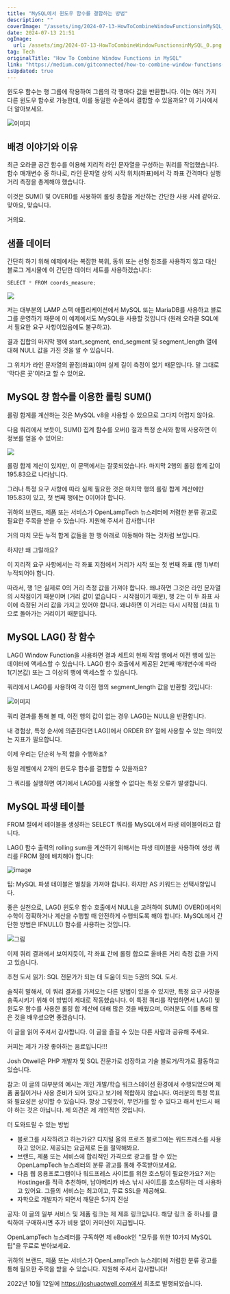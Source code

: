```yaml
---
title: "MySQL에서 윈도우 함수를 결합하는 방법"
description: ""
coverImage: "/assets/img/2024-07-13-HowToCombineWindowFunctionsinMySQL_0.png"
date: 2024-07-13 21:51
ogImage: 
  url: /assets/img/2024-07-13-HowToCombineWindowFunctionsinMySQL_0.png
tag: Tech
originalTitle: "How To Combine Window Functions in MySQL"
link: "https://medium.com/gitconnected/how-to-combine-window-functions-in-mysql-c4efa608b282"
isUpdated: true
---
```





윈도우 함수는 행 그룹에 작용하여 그룹의 각 행마다 값을 반환합니다. 이는 여러 가지 다른 윈도우 함수로 가능한데, 이를 동일한 수준에서 결합할 수 있을까요? 이 기사에서 더 알아보세요.

![이미지](/assets/img/2024-07-13-HowToCombineWindowFunctionsinMySQL_0.png)

## 배경 이야기와 이유

최근 오라클 공간 함수를 이용해 지리적 라인 문자열을 구성하는 쿼리를 작업했습니다. 함수 매개변수 중 하나로, 라인 문자열 상의 시작 위치(좌표)에서 각 좌표 간격마다 실행 거리 측정을 총계해야 했습니다.

<div class="content-ad"></div>

이것은 SUM() 및 OVER()를 사용하여 롤링 총합을 계산하는 간단한 사용 사례 같아요. 맞아요, 맞습니다.

거의요.

## 샘플 데이터

간단히 하기 위해 예제에서는 복잡한 북위, 동위 또는 선형 참조를 사용하지 않고 대신 블로그 게시물에 이 간단한 데이터 세트를 사용하겠습니다:

<div class="content-ad"></div>

```js
SELECT * FROM coords_measure;
```

<img src="/assets/img/2024-07-13-HowToCombineWindowFunctionsinMySQL_1.png" />

저는 대부분의 LAMP 스택 애플리케이션에서 MySQL 또는 MariaDB를 사용하고 블로그를 운영하기 때문에 이 예제에서도 MySQL을 사용할 것입니다 (원래 오라클 SQL에서 필요한 요구 사항이었음에도 불구하고).

결과 집합의 마지막 행에 start_segment, end_segment 및 segment_length 열에 대해 NULL 값을 가진 것을 알 수 있습니다.

<div class="content-ad"></div>

그 위치가 라인 문자열의 끝점(좌표)이며 실제 길이 측정이 없기 때문입니다. 말 그대로 '막다른 곳'이라고 할 수 있어요.

## MySQL 창 함수를 이용한 롤링 SUM()

롤링 합계를 계산하는 것은 MySQL v8을 사용할 수 있으므로 그다지 어렵지 않아요.

다음 쿼리에서 보듯이, SUM() 집계 함수를 오버() 절과 특정 순서와 함께 사용하면 이 정보를 얻을 수 있어요:

<div class="content-ad"></div>


<img src="/assets/img/2024-07-13-HowToCombineWindowFunctionsinMySQL_2.png" />

롤링 합계 계산이 있지만, 이 문맥에서는 잘못되었습니다. 마지막 2행의 롤링 합계 값이 195.83으로 나타납니다.

그러나 특정 요구 사항에 따라 실제 필요한 것은 마지막 행의 롤링 합계 계산에만 195.83이 있고, 첫 번째 행에는 0이어야 합니다.

귀하의 브랜드, 제품 또는 서비스가 OpenLampTech 뉴스레터에 저렴한 분류 광고로 필요한 주목을 받을 수 있습니다. 지원해 주셔서 감사합니다!


<div class="content-ad"></div>

거의 마치 모든 누적 합계 값들을 한 행 아래로 이동해야 하는 것처럼 보입니다.

하지만 왜 그럴까요?

이 지리적 요구 사항에서는 각 좌표 지점에서 거리가 시작 또는 첫 번째 좌표 (행 1)부터 누적되어야 합니다.

따라서, 행 1은 실제로 0의 거리 측정 값을 가져야 합니다. 왜냐하면 그것은 라인 문자열의 시작점이기 때문이며 (거리 값이 없습니다 - 시작점이기 때문), 행 2는 이 두 좌표 사이에 측정된 거리 값을 가지고 있어야 합니다. 왜냐하면 이 거리는 다시 시작점 (좌표 1)으로 돌아가는 거리이기 때문입니다.

<div class="content-ad"></div>

## MySQL LAG() 창 함수

LAG() Window Function을 사용하면 결과 세트의 현재 작업 행에서 이전 행에 있는 데이터에 액세스할 수 있습니다. LAG() 함수 호출에서 제공된 2번째 매개변수에 따라 1(기본값) 또는 그 이상의 행에 액세스할 수 있습니다.

쿼리에서 LAG()를 사용하여 각 이전 행의 segment_length 값을 반환할 것입니다:

![이미지](/assets/img/2024-07-13-HowToCombineWindowFunctionsinMySQL_3.png)

<div class="content-ad"></div>

쿼리 결과를 통해 볼 때, 이전 행의 값이 없는 경우 LAG()는 NULL을 반환합니다.

내 경험상, 특정 순서에 의존한다면 LAG()에서 ORDER BY 절에 사용할 수 있는 의미있는 지표가 필요합니다.

이제 우리는 단순히 누적 합을 수행하죠?

동일 레벨에서 2개의 윈도우 함수를 결합할 수 있을까요?

<div class="content-ad"></div>

그 쿼리를 실행하면 여기에서 LAG()를 사용할 수 없다는 특정 오류가 발생합니다.

## MySQL 파생 테이블

FROM 절에서 테이블을 생성하는 SELECT 쿼리를 MySQL에서 파생 테이블이라고 합니다.

<div class="content-ad"></div>

LAG() 함수 출력의 rolling sum을 계산하기 위해서는 파생 테이블을 사용하여 생성 쿼리를 FROM 절에 배치해야 합니다:

![image](/assets/img/2024-07-13-HowToCombineWindowFunctionsinMySQL_4.png)

팁: MySQL 파생 테이블은 별칭을 가져야 합니다. 하지만 AS 키워드는 선택사항입니다.

좋은 실천으로, LAG() 윈도우 함수 호출에서 NULL을 고려하여 SUM() OVER()에서의 수학이 정확하거나 계산을 수행할 때 안전하게 수행되도록 해야 합니다. MySQL에서 간단한 방법은 IFNULL() 함수를 사용하는 것입니다.

<div class="content-ad"></div>

![그림](/assets/img/2024-07-13-HowToCombineWindowFunctionsinMySQL_5.png)

이제 쿼리 결과에서 보여지듯이, 각 좌표 간에 롤링 합으로 올바른 거리 측정 값을 가지고 있습니다.

추천 도서 읽기: SQL 전문가가 되는 데 도움이 되는 5권의 SQL 도서.

솔직히 말해서, 이 쿼리 결과를 가져오는 다른 방법이 있을 수 있지만, 특정 요구 사항을 충족시키기 위해 이 방법이 제대로 작동했습니다. 이 특정 쿼리를 작업하면서 LAG() 및 윈도우 함수를 사용한 롤링 합 계산에 대해 많은 것을 배웠으며, 여러분도 이를 통해 많은 것을 배우셨으면 좋겠습니다.

<div class="content-ad"></div>

이 글을 읽어 주셔서 감사합니다. 이 글을 즐길 수 있는 다른 사람과 공유해 주세요.

커피는 제가 가장 좋아하는 음료입니다!!!

Josh Otwell은 PHP 개발자 및 SQL 전문가로 성장하고 기술 블로거/작가로 활동하고 있습니다.

참고: 이 글의 대부분의 예시는 개인 개발/학습 워크스테이션 환경에서 수행되었으며 제품 품질이거나 사용 준비가 되어 있다고 보기에 적합하지 않습니다. 여러분의 특정 목표와 필요성은 상이할 수 있습니다. 항상 그렇듯이, 무언가를 할 수 있다고 해서 반드시 해야 하는 것은 아닙니다. 제 의견은 제 개인적인 것입니다.

<div class="content-ad"></div>

더 도와드릴 수 있는 방법

- 블로그를 시작하려고 하는가요? 디지털 올의 프로즈 블로그에는 워드프레스를 사용하고 있어요. 제공되는 요금제로 돈을 절약해봐요.
- 브랜드, 제품 또는 서비스에 합리적인 가격으로 광고를 할 수 있는 OpenLampTech 뉴스레터의 분류 광고를 통해 주목받아보세요.
- 다음 웹 응용프로그램이나 워드프레스 사이트를 위한 호스팅이 필요한가요? 저는 Hostinger를 적극 추천하며, 남아메리카 바스 낚시 사이트를 호스팅하는 데 사용하고 있어요. 그들의 서비스는 최고이고, 무료 SSL을 제공해요.
- 자학으로 개발자가 되면서 깨달은 5가지 진실

공지: 이 글의 일부 서비스 및 제품 링크는 제 제휴 링크입니다. 해당 링크 중 하나를 클릭하여 구매하시면 추가 비용 없이 커미션이 지급됩니다.

OpenLampTech 뉴스레터를 구독하면 제 eBook인 "모두를 위한 10가지 MySQL 팁"을 무료로 받아보세요.

<div class="content-ad"></div>

귀하의 브랜드, 제품 또는 서비스가 OpenLampTech 뉴스레터에 저렴한 분류 광고를 통해 필요한 주목을 받을 수 있습니다. 지원해 주셔서 감사합니다!

2022년 10월 12일에 https://joshuaotwell.com에서 최초로 발행되었습니다.